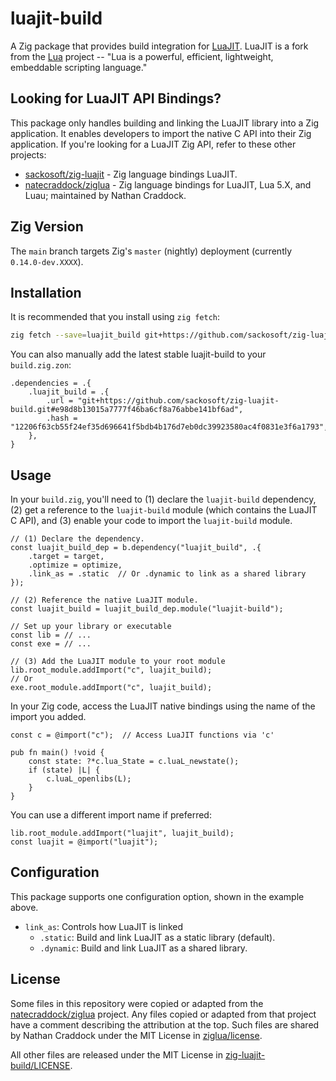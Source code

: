 # luajit-build

A Zig package that provides build integration for [LuaJIT][LUAJIT]. LuaJIT is a fork from the [Lua][LUA] project --
"Lua is a powerful, efficient, lightweight, embeddable scripting language."

[LUAJIT]: https://luajit.org/index.html
[LUA]: https://www.lua.org/about.html

## Looking for LuaJIT API Bindings?

This package only handles building and linking the LuaJIT library into a Zig application. It enables developers
to import the native C API into their Zig application. If you're looking for a LuaJIT Zig API, refer to these
other projects:

- [sackosoft/zig-luajit](https://github.com/sackosoft/zig-luajit) - Zig language bindings LuaJIT.
- [natecraddock/ziglua](https://github.com/natecraddock/ziglua) - Zig language bindings for LuaJIT, Lua 5.X, and Luau; maintained by Nathan Craddock.

## Zig Version

The `main` branch targets Zig's `master` (nightly) deployment (currently `0.14.0-dev.XXXX`).

## Installation

It is recommended that you install using `zig fetch`:

```bash
zig fetch --save=luajit_build git+https://github.com/sackosoft/zig-luajit-build
```

You can also manually add the latest stable luajit-build to your `build.zig.zon`:

```zig
.dependencies = .{
    .luajit_build = .{
        .url = "git+https://github.com/sackosoft/zig-luajit-build.git#e98d8b13015a7777f46ba6cf8a76abbe141bf6ad",
        .hash = "12206f63cb55f24ef35d696641f5bdb4b176d7eb0dc39923580ac4f0831e3f6a1793",
    },
}
```

## Usage

In your `build.zig`, you'll need to (1) declare the `luajit-build` dependency, (2) get a reference to the `luajit-build`
module (which contains the LuaJIT C API), and (3) enable your code to import the `luajit-build` module.

```zig
// (1) Declare the dependency.
const luajit_build_dep = b.dependency("luajit_build", .{ 
    .target = target, 
    .optimize = optimize,
    .link_as = .static  // Or .dynamic to link as a shared library
});

// (2) Reference the native LuaJIT module.
const luajit_build = luajit_build_dep.module("luajit-build");

// Set up your library or executable
const lib = // ...
const exe = // ...

// (3) Add the LuaJIT module to your root module
lib.root_module.addImport("c", luajit_build);
// Or
exe.root_module.addImport("c", luajit_build);
```

In your Zig code, access the LuaJIT native bindings using the name of the import you added.

```zig
const c = @import("c");  // Access LuaJIT functions via 'c'

pub fn main() !void {
    const state: ?*c.lua_State = c.luaL_newstate();
    if (state) |L| {
        c.luaL_openlibs(L);
    }
}
```

You can use a different import name if preferred:

```zig
lib.root_module.addImport("luajit", luajit_build);
const luajit = @import("luajit");
```

## Configuration

This package supports one configuration option, shown in the example above.

- `link_as`: Controls how LuaJIT is linked
  - `.static`: Build and link LuaJIT as a static library (default).
  - `.dynamic`: Build and link LuaJIT as a shared library.

## License

Some files in this repository were copied or adapted from the [natecraddock/ziglua](https://github.com/natecraddock/ziglua) project.
Any files copied or adapted from that project have a comment describing the attribution at the top. Such files are shared by Nathan
Craddock under the MIT License in [ziglua/license](https://github.com/natecraddock/ziglua/blob/90dab7e72173709353dcaaa6d911bed7655c030d/license).

All other files are released under the MIT License in [zig-luajit-build/LICENSE](./LICENSE).


